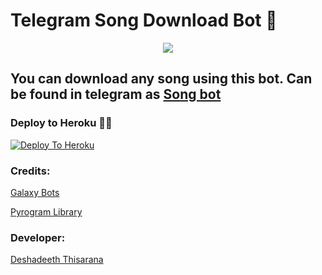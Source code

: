 # Telegram Song Download Bot 🎼
<center><img src="https://telegra.ph/file/8fc780bc79ff67d91d1ef.png"></center>

## You can download any song using this bot. Can be found in telegram as [Song bot](https://t.me/Mr_Song_Robot)

### Deploy to Heroku 🏃‍♂

[![Deploy To Heroku](https://www.herokucdn.com/deploy/button.svg)](https://heroku.com/deploy?template=https://github.com/deshadeeth-thisarana/Song-bot)

### Credits:

[Galaxy Bots](https://t.me/GalaxyFriendsTeam)

[Pyrogram Library](https://github.com/pyrogram/pyrogram)

### Developer:

[Deshadeeth Thisarana](https://t.me/DeshadeethThisarana)

